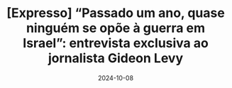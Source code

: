 ---
layout: default
title: "[Expresso] “Passado um ano, quase ninguém se opõe à guerra em Israel”: entrevista exclusiva ao jornalista Gideon Levy"
link: https://expresso.pt/internacional/medio-oriente/guerra-israel-hamas/2024-10-04-passado-um-ano-quase-ninguem-se-opoe-a-guerra-em-israel-entrevista-exclusiva-ao-jornalista-gideon-levy-d59cb5c0
date: 2024-10-08
---